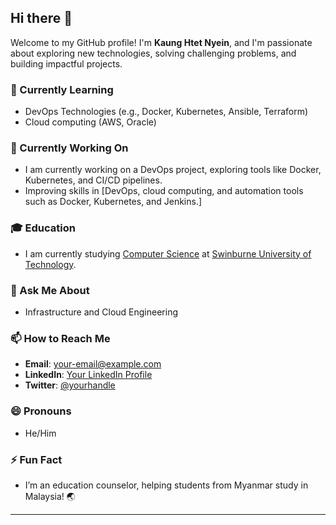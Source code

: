 ## Hi there 👋  

Welcome to my GitHub profile! I'm **Kaung Htet Nyein**, and I'm passionate about exploring new technologies, solving challenging problems, and building impactful projects.  

### 🌱 Currently Learning
- DevOps Technologies  (e.g., Docker, Kubernetes, Ansible, Terraform)  
- Cloud computing (AWS, Oracle)

### 🔭 Currently Working On
- I am currently working on a DevOps project, exploring tools like Docker, Kubernetes, and CI/CD pipelines.
- Improving skills in [DevOps, cloud computing, and automation tools such as Docker, Kubernetes, and Jenkins.] 

### 🎓 Education
- I am currently studying [Computer Science](https://www.swinburne.edu.au/) at [Swinburne University of Technology](https://www.swinburne.edu.au/).

### 💬 Ask Me About
- Infrastructure and Cloud Engineering


### 📫 How to Reach Me
- **Email**: [your-email@example.com](mailto:kaunghtetnyeinix@gmail.com)  
- **LinkedIn**: [Your LinkedIn Profile]([https://linkedin.com/in/your-profile](https://www.linkedin.com/in/kaung-htet-nyein-4131902bb/))  
- **Twitter**: [@yourhandle](https://twitter.com/yourhandle)

### 😄 Pronouns
- He/Him  

### ⚡ Fun Fact
- I’m an education counselor, helping students from Myanmar study in Malaysia! 🌏  

---
